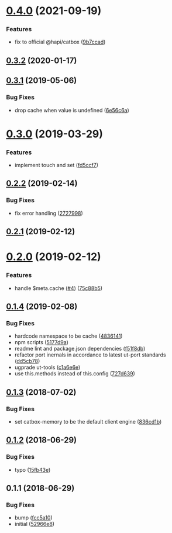 # [0.4.0](https://github.com/softwaregroup-bg/ut-port-cache/compare/v0.3.2...v0.4.0) (2021-09-19)


### Features

* fix to official @hapi/catbox ([9b7ccad](https://github.com/softwaregroup-bg/ut-port-cache/commit/9b7ccadee4c37ced2a382fb71c65e71de0d39daa))



## [0.3.2](https://github.com/softwaregroup-bg/ut-port-cache/compare/v0.3.1...v0.3.2) (2020-01-17)



## [0.3.1](https://github.com/softwaregroup-bg/ut-port-cache/compare/v0.3.0...v0.3.1) (2019-05-06)


### Bug Fixes

* drop cache when value is undefined ([6e56c6a](https://github.com/softwaregroup-bg/ut-port-cache/commit/6e56c6a))



# [0.3.0](https://github.com/softwaregroup-bg/ut-port-cache/compare/v0.2.2...v0.3.0) (2019-03-29)


### Features

* implement touch and set ([fd5ccf7](https://github.com/softwaregroup-bg/ut-port-cache/commit/fd5ccf7))



## [0.2.2](https://github.com/softwaregroup-bg/ut-port-cache/compare/v0.2.1...v0.2.2) (2019-02-14)


### Bug Fixes

* fix error handling ([2727998](https://github.com/softwaregroup-bg/ut-port-cache/commit/2727998))



## [0.2.1](https://github.com/softwaregroup-bg/ut-port-cache/compare/v0.2.0...v0.2.1) (2019-02-12)



# [0.2.0](https://github.com/softwaregroup-bg/ut-port-cache/compare/v0.1.4...v0.2.0) (2019-02-12)


### Features

* handle $meta.cache ([#4](https://github.com/softwaregroup-bg/ut-port-cache/issues/4)) ([75c88b5](https://github.com/softwaregroup-bg/ut-port-cache/commit/75c88b5))



## [0.1.4](https://github.com/softwaregroup-bg/ut-port-cache/compare/v0.1.3...v0.1.4) (2019-02-08)


### Bug Fixes

* hardcode namespace to be cache ([4836141](https://github.com/softwaregroup-bg/ut-port-cache/commit/4836141))
* npm scripts ([5177d9a](https://github.com/softwaregroup-bg/ut-port-cache/commit/5177d9a))
* readme lint and package.json dependencies ([f51f8db](https://github.com/softwaregroup-bg/ut-port-cache/commit/f51f8db))
* refactor port inernals in accordance to latest ut-port standards ([dd5cb78](https://github.com/softwaregroup-bg/ut-port-cache/commit/dd5cb78))
* ugprade ut-tools ([c1a6e6e](https://github.com/softwaregroup-bg/ut-port-cache/commit/c1a6e6e))
* use this.methods instead of this.config ([727d639](https://github.com/softwaregroup-bg/ut-port-cache/commit/727d639))



<a name="0.1.3"></a>
## [0.1.3](https://github.com/softwaregroup-bg/ut-port-cache/compare/v0.1.2...v0.1.3) (2018-07-02)


### Bug Fixes

* set catbox-memory to be the default client engine ([836cd1b](https://github.com/softwaregroup-bg/ut-port-cache/commit/836cd1b))



<a name="0.1.2"></a>
## [0.1.2](https://github.com/softwaregroup-bg/ut-port-cache/compare/v0.1.1...v0.1.2) (2018-06-29)


### Bug Fixes

* typo ([15fb43e](https://github.com/softwaregroup-bg/ut-port-cache/commit/15fb43e))



<a name="0.1.1"></a>
## 0.1.1 (2018-06-29)


### Bug Fixes

* bump ([fcc5a10](https://github.com/softwaregroup-bg/ut-port-cache/commit/fcc5a10))
* initial ([52966e8](https://github.com/softwaregroup-bg/ut-port-cache/commit/52966e8))



